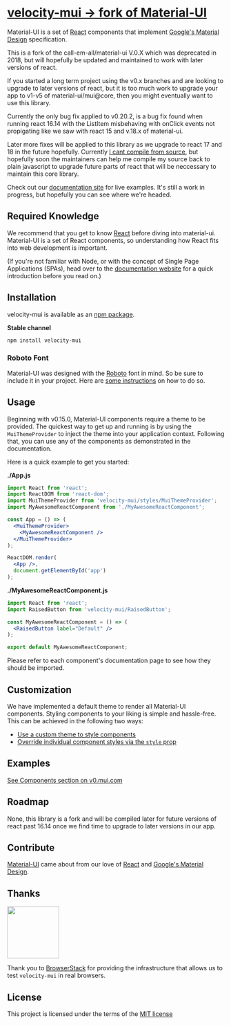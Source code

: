 # [velocity-mui -> fork of Material-UI](https://v0.mui.com/#/)

Material-UI is a set of [React](http://facebook.github.io/react/) components that implement
[Google's Material Design](https://www.google.com/design/spec/material-design/introduction.html)
specification.

This is a fork of the call-em-all/material-ui V.0.X which was deprecated in 2018, but will hopefully be updated and maintained to work with later versions of react.

If you started a long term project using the v0.x branches and are looking to upgrade to later versions of react, but it is too much work to upgrade your app to v1-v5 of material-ui/mui@core, then you might eventually want to use this library.

Currently the only bug fix applied to v0.20.2, is a bug fix found when running react 16.14 with the ListItem misbehaving with onClick events not propigating like we saw with react 15 and v.18.x of material-ui. 

Later more fixes will be applied to this library as we upgrade to react 17 and 18 in the future hopefully.  Currently [I cant compile from source](https://github.com/mui/material-ui/commit/069d474ed9da93389feac548a9063e6b84b1c1a3#r83205697), but hopefully soon the maintainers can help me compile my source back to plain javascript to upgrade future parts of react that will be neccessary to maintain this core library.

Check out our [documentation site](https://v0.mui.com/#/) for live examples.
It's still a work in progress, but hopefully you can see where we're headed.

## Required Knowledge

We recommend that you get to know [React](http://facebook.github.io/react/)
before diving into material-ui. Material-UI is a set of React components,
so understanding how React fits into web development is important.

(If you're not familiar with Node, or with the concept of Single Page Applications (SPAs),
head over to the [documentation website](http://material-ui.com/#/get-started/required-knowledge)
for a quick introduction before you read on.)

## Installation

velocity-mui is available as an [npm package](https://www.npmjs.org/package/velocity-mui).

**Stable channel**
```sh
npm install velocity-mui
```

### Roboto Font

Material-UI was designed with the [Roboto](http://www.google.com/fonts/specimen/Roboto)
font in mind. So be sure to include it in your project. Here are
[some instructions](http://www.google.com/fonts#UsePlace:use/Collection:Roboto:400,300,500)
on how to do so.

## Usage

Beginning with v0.15.0, Material-UI components require a theme to be provided. The quickest way to get up and running is by using the `MuiThemeProvider` to inject the theme into your application context. Following that, you can use any of the components as demonstrated in the documentation.

Here is a quick example to get you started:

**./App.js**
```jsx
import React from 'react';
import ReactDOM from 'react-dom';
import MuiThemeProvider from 'velocity-mui/styles/MuiThemeProvider';
import MyAwesomeReactComponent from './MyAwesomeReactComponent';

const App = () => (
  <MuiThemeProvider>
    <MyAwesomeReactComponent />
  </MuiThemeProvider>
);

ReactDOM.render(
  <App />,
  document.getElementById('app')
);
```

**./MyAwesomeReactComponent.js**
```jsx
import React from 'react';
import RaisedButton from 'velocity-mui/RaisedButton';

const MyAwesomeReactComponent = () => (
  <RaisedButton label="Default" />
);

export default MyAwesomeReactComponent;
```

Please refer to each component's documentation page to see how they should be imported.

## Customization

We have implemented a default theme to render all Material-UI components.
Styling components to your liking is simple and hassle-free. This can be
achieved in the following two ways:

* [Use a custom theme to style components](http://material-ui.com/#/customization/themes)
* [Override individual component styles via the `style` prop](http://www.material-ui.com/#/customization/styles)

## Examples

[See Components section on v0.mui.com](https://v0.mui.com/#/)
## Roadmap

None, this library is a fork and will be compiled later for future versions of react past 16.14 once we find time to upgrade to later versions in our app.
## Contribute

[Material-UI](http://www.material-ui.com/) came about from our love of
[React](http://facebook.github.io/react/) and
[Google's Material Design](https://www.google.com/design/spec/material-design/introduction.html).

## Thanks

[<img src="https://www.browserstack.com/images/mail/browserstack-logo-footer.png" width="120">](https://www.browserstack.com/)

Thank you to [BrowserStack](https://www.browserstack.com/) for providing the infrastructure that allows us to test `velocity-mui` in real browsers.

## License
This project is licensed under the terms of the
[MIT license](https://github.com/mui/material-ui/blob/master/LICENSE)
